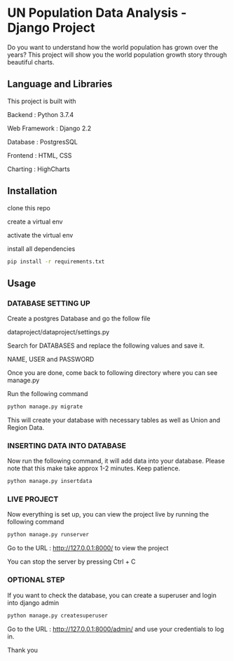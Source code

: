 # UN Population Data Analysis - Django Project 

Do you want to understand how the world population has grown over the years? This project will show you the world population growth story through beautiful charts.


## Language and Libraries

This project is built with 

Backend : Python 3.7.4

Web Framework : Django 2.2

Database : PostgresSQL

Frontend : HTML, CSS

Charting : HighCharts

## Installation

clone this repo 

create a virtual env

activate the virtual env 

install all dependencies

```bash
pip install -r requirements.txt
```

## Usage

### DATABASE SETTING UP

Create a postgres Database and go the follow file 

dataproject/dataproject/settings.py

Search for DATABASES and replace the following values and save it. 

NAME, USER and PASSWORD

Once you are done, come back to following directory where you can see manage.py

Run the following command

```bash
python manage.py migrate
```
This will create your database with necessary tables as well as Union and Region Data. 

### INSERTING DATA INTO DATABASE

Now run the following command, it will add data into your database. Please note that this make take approx 1-2 minutes. Keep patience. 

```bash
python manage.py insertdata
```

### LIVE PROJECT 

Now everything is set up, you can view the project live by running the following command 

```bash
python manage.py runserver
```
Go to the URL : http://127.0.0.1:8000/  to view the project

You can stop the server by pressing Ctrl + C 

### OPTIONAL STEP

If you want to check the database, you can create a superuser and login into django admin 

```bash
python manage.py createsuperuser
```

Go to the URL : http://127.0.0.1:8000/admin/  and use your credentials to log in. 


Thank you

